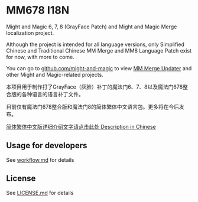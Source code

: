 # MM678 I18N

Might and Magic 6, 7, 8 (GrayFace Patch) and Might and Magic Merge localization project.

Although the project is intended for all language versions, only Simplified Chinese and Traditional Chinese MM Merge and MM8 Language Patch exist for now, with more to come.

You can go to [github.com/might-and-magic](https://github.com/might-and-magic) to view [MM Merge Updater](https://github.com/might-and-magic/mmmerge-update-patch) and other Might and Magic-related projects.

本项目用于制作打了GrayFace（灰脸）补丁的魔法门6、7、8以及魔法门678整合版的各种语言的语言补丁文件。

目前仅有魔法门678整合版和魔法门8的简体繁体中文语言包。更多将在今后发布。

[简体繁体中文版详细介绍文字请点击此处 Description in Chinese](https://might-and-magic.github.io/mm678-i18n/zh/)

## Usage for developers

See [workflow.md](https://github.com/might-and-magic/mm678-i18n/blob/master/workflow.md) for details

## License

See [LICENSE.md](https://github.com/might-and-magic/mm678-i18n/blob/master/LICENSE.md) for details
